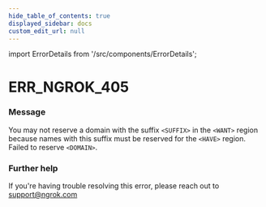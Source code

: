 ```yaml
---
hide_table_of_contents: true
displayed_sidebar: docs
custom_edit_url: null
---
```


import ErrorDetails from '/src/components/ErrorDetails';

# ERR_NGROK_405

### Message
You may not reserve a domain with the suffix `<SUFFIX>` in the `<WANT>` region because names with this suffix must be reserved for the `<HAVE>` region. Failed to reserve `<DOMAIN>`.

### Further help
If you're having trouble resolving this error, please reach out to [support@ngrok.com](mailto:support@ngrok.com?subject=Help%20with%20ERR_NGROK_405)

<ErrorDetails error='err_ngrok_405' />
